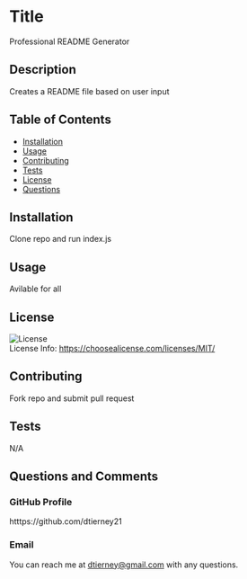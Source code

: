 
# Title
Professional README Generator

## Description
Creates a README file based on user input

## Table of Contents
* [Installation](#installation)
* [Usage](#usage)
* [Contributing](#contributing)
* [Tests](#tests)
* [License](#license)
* [Questions](#questions)

## Installation
Clone repo and run index.js

## Usage
Avilable for all 

## License
![License](https://img.shields.io/badge/license-MIT-yellow.svg) <br />
License Info: https://choosealicense.com/licenses/MIT/ 

## Contributing
Fork repo and submit pull request

## Tests
N/A

## Questions and Comments
### GitHub Profile
htttps://github.com/dtierney21 <br />
### Email
You can reach me at dtierney@gmail.com with any questions.
